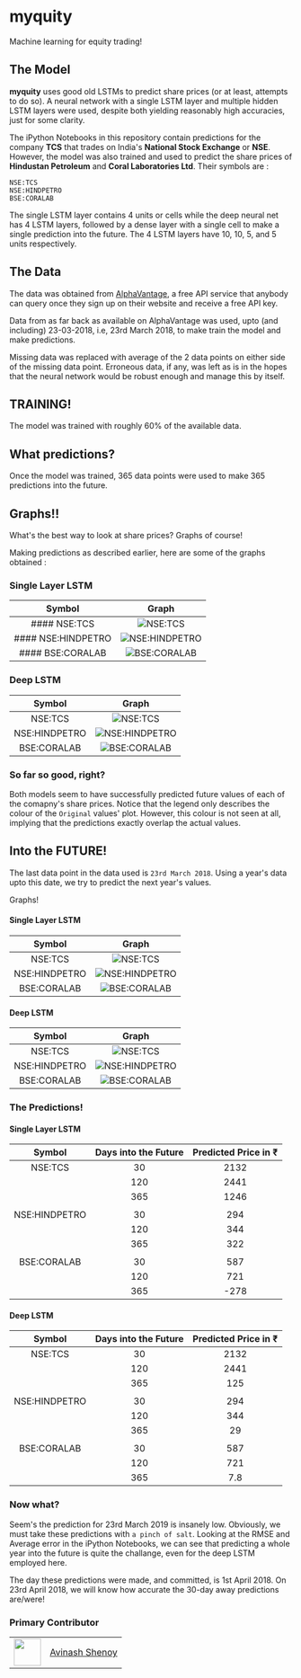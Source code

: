 # myquity

Machine learning for equity trading!

## The Model

**myquity** uses good old LSTMs to predict share prices (or at least, attempts to do so). A neural network with a single LSTM layer and multiple hidden LSTM layers were used, despite both yielding reasonably high accuracies, just for some clarity.

The iPython Notebooks in this repository contain predictions for the company **TCS** that trades on India's **National Stock Exchange** or **NSE**. However, the model was also trained and used to predict the share prices of **Hindustan Petroleum** and **Coral Laboratories Ltd**. Their symbols are :

    NSE:TCS
    NSE:HINDPETRO
    BSE:CORALAB


The single LSTM layer contains 4 units or cells while the deep neural net has 4 LSTM layers, followed by a dense layer with a single cell to make a single prediction into the future. The 4 LSTM layers have 10, 10, 5, and 5 units respectively.

## The Data

The data was obtained from [AlphaVantage](https://www.alphavantage.co), a free API service that anybody can query once they sign up on their website and receive a free API key.

Data from as far back as available on AlphaVantage was used, upto (and including) 23-03-2018, i.e, 23rd March 2018, to make train the model and make predictions.

Missing data was replaced with average of the 2 data points on either side of the missing data point. Erroneous data, if any, was left as is in the hopes that the neural network would be robust enough and manage this by itself.

## TRAINING!

The model was trained with roughly 60% of the available data.

## What predictions?

Once the model was trained, 365 data points were used to make 365 predictions into the future.

## Graphs!!

What's the best way to look at share prices? Graphs of course!

Making predictions as described earlier, here are some of the graphs obtained :

### Single Layer LSTM

|Symbol|Graph|
|:-:|:-:|
|#### NSE:TCS | ![NSE:TCS](https://github.com/avinashshenoy97/myquity/blob/master/plots/Single%20LSTM/NSE:TCS.png) |
|#### NSE:HINDPETRO|![NSE:HINDPETRO](https://github.com/avinashshenoy97/myquity/blob/master/plots/Single%20LSTM/NSE:HINDPETRO.png) |
|#### BSE:CORALAB | ![BSE:CORALAB](https://github.com/avinashshenoy97/myquity/blob/master/plots/Single%20LSTM/BSE:CORALAB.png) |


### Deep LSTM

|Symbol|Graph|
|:-:|:-:|
| NSE:TCS | ![NSE:TCS](https://github.com/avinashshenoy97/myquity/blob/master/plots/Deep%20LSTM/NSE:TCS.png) |
| NSE:HINDPETRO|![NSE:HINDPETRO](https://github.com/avinashshenoy97/myquity/blob/master/plots/Deep%20LSTM/NSE:HINDPETRO.png) |
| BSE:CORALAB | ![BSE:CORALAB](https://github.com/avinashshenoy97/myquity/blob/master/plots/Deep%20LSTM/BSE:CORALAB.png) |

### So far so good, right?

Both models seem to have successfully predicted future values of each of the comapny's share prices. Notice that the legend only describes the colour of the `Original` values' plot. However, this colour is not seen at all, implying that the predictions exactly overlap the actual values.

## Into the FUTURE!

The last data point in the data used is `23rd March 2018`. Using a year's data upto this date, we try to predict the next year's values.

Graphs!

#### Single Layer LSTM

|Symbol|Graph|
|:-:|:-:|
| NSE:TCS | ![NSE:TCS](https://github.com/avinashshenoy97/myquity/blob/master/plots/Single%20LSTM/Future/nextNSE:TCS.png) |
| NSE:HINDPETRO|![NSE:HINDPETRO](https://github.com/avinashshenoy97/myquity/blob/master/plots/Single%20LSTM/Future/nextNSE:HINDPETRO.png) |
| BSE:CORALAB | ![BSE:CORALAB](https://github.com/avinashshenoy97/myquity/blob/master/plots/Single%20LSTM/Future/nextBSE:CORALAB.png) |

#### Deep LSTM

|Symbol|Graph|
|:-:|:-:|
| NSE:TCS | ![NSE:TCS](https://github.com/avinashshenoy97/myquity/blob/master/plots/Deep%20LSTM/Future/nextNSE:TCS.png) |
| NSE:HINDPETRO|![NSE:HINDPETRO](https://github.com/avinashshenoy97/myquity/blob/master/plots/Deep%20LSTM/Future/nextNSE:HINDPETRO.png) |
| BSE:CORALAB | ![BSE:CORALAB](https://github.com/avinashshenoy97/myquity/blob/master/plots/Deep%20LSTM/Future/nextBSE:CORALAB.png) |


### The Predictions!

#### Single Layer LSTM

| Symbol | Days into the Future | Predicted Price in ₹ |
| :----: | :----: | :-------------: |
| NSE:TCS | 30 | 2132 |
|  | 120 | 2441 |
|  | 365 | 1246 |
| | | |
| NSE:HINDPETRO | 30 | 294 |
| | 120 | 344 |
| | 365 | 322 |
| | | |
| BSE:CORALAB | 30 | 587 |
| | 120 | 721 |
| | 365 | -278 |

#### Deep LSTM

| Symbol | Days into the Future | Predicted Price in ₹ |
| :----: | :----: | :-------------: |
| NSE:TCS | 30 | 2132 |
|  | 120 | 2441 |
|  | 365 | 125 |
| | | |
| NSE:HINDPETRO | 30 | 294 |
| | 120 | 344 |
| | 365 | 29 |
| | | |
| BSE:CORALAB | 30 | 587 |
| | 120 | 721 |
| | 365 | 7.8 |

### Now what?

Seem's the prediction for 23rd March 2019 is insanely low. Obviously, we must take these predictions with `a pinch of salt`. Looking at the RMSE and Average error in the iPython Notebooks, we can see that predicting a whole year into the future is quite the challange, even for the deep LSTM employed here.

The day these predictions were made, and committed, is 1st April 2018. On 23rd April 2018, we will know how accurate the 30-day away predictions are/were!

### Primary Contributor
| | |
| :-: | :-: |
| <img src="https://github.com/avinashshenoy97.png" width="48"> | [Avinash Shenoy](https://github.com/avinashshenoy97) | 